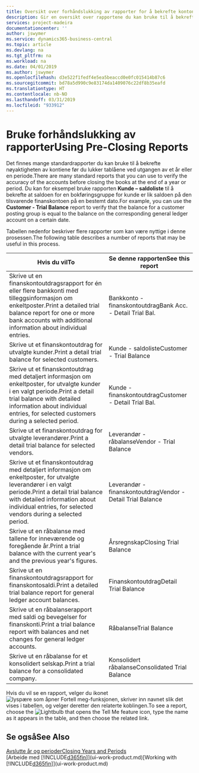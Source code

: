 ```yaml
---
title: Oversikt over forhåndslukking av rapporter for å bekrefte kontonøyaktighet | Microsoft-dokumentasjon
description: Gir en oversikt over rapportene du kan bruke til å bekrefte nøyaktigheten av kontiene før du lukker tablåene ved utgangen av et år eller en periode.
services: project-madeira
documentationcenter: ''
author: jswymer
ms.service: dynamics365-business-central
ms.topic: article
ms.devlang: na
ms.tgt_pltfrm: na
ms.workload: na
ms.date: 04/01/2019
ms.author: jswymer
ms.openlocfilehash: d3e522f1fedf4e5ea5beaccd0e0fc015414b87c6
ms.sourcegitcommit: bd78a5d990c9e83174da1409076c22df8b35eafd
ms.translationtype: HT
ms.contentlocale: nb-NO
ms.lasthandoff: 03/31/2019
ms.locfileid: "933912"
---
```

# <a name="using-pre-closing-reports"></a><span data-ttu-id="5ab61-103">Bruke forhåndslukking av rapporter</span><span class="sxs-lookup"><span data-stu-id="5ab61-103">Using Pre-Closing Reports</span></span>
<span data-ttu-id="5ab61-104">Det finnes mange standardrapporter du kan bruke til å bekrefte nøyaktigheten av kontiene før du lukker tablåene ved utgangen av et år eller en periode.</span><span class="sxs-lookup"><span data-stu-id="5ab61-104">There are many standard reports that you can use to verify the accuracy of the accounts before closing the books at the end of a year or period.</span></span> <span data-ttu-id="5ab61-105">Du kan for eksempel bruke rapporten **Kunde – saldoliste** til å bekrefte at saldoen for en bokføringsgruppe for kunde er lik saldoen på den tilsvarende finanskontoen på en bestemt dato.</span><span class="sxs-lookup"><span data-stu-id="5ab61-105">For example, you can use the **Customer - Trial Balance** report to verify that the balance for a customer posting group is equal to the balance on the corresponding general ledger account on a certain date.</span></span>

<span data-ttu-id="5ab61-106">Tabellen nedenfor beskriver flere rapporter som kan være nyttige i denne prosessen.</span><span class="sxs-lookup"><span data-stu-id="5ab61-106">The following table describes a number of reports that may be useful in this process.</span></span>

| <span data-ttu-id="5ab61-107">Hvis du vil</span><span class="sxs-lookup"><span data-stu-id="5ab61-107">To</span></span> | <span data-ttu-id="5ab61-108">Se denne rapporten</span><span class="sxs-lookup"><span data-stu-id="5ab61-108">See this report</span></span> |
| --- | --- |
| <span data-ttu-id="5ab61-109">Skrive ut en finanskontoutdragsrapport for én eller flere bankkonti med tilleggsinformasjon om enkeltposter.</span><span class="sxs-lookup"><span data-stu-id="5ab61-109">Print a detailed trial balance report for one or more bank accounts with additional information about individual entries.</span></span> |<span data-ttu-id="5ab61-110">Bankkonto - finanskontoutdrag</span><span class="sxs-lookup"><span data-stu-id="5ab61-110">Bank Acc. - Detail Trial Bal.</span></span> |
| <span data-ttu-id="5ab61-111">Skrive ut et finanskontoutdrag for utvalgte kunder.</span><span class="sxs-lookup"><span data-stu-id="5ab61-111">Print a detail trial balance for selected customers.</span></span> |<span data-ttu-id="5ab61-112">Kunde - saldoliste</span><span class="sxs-lookup"><span data-stu-id="5ab61-112">Customer - Trial Balance</span></span> |
| <span data-ttu-id="5ab61-113">Skrive ut et finanskontoutdrag med detaljert informasjon om enkeltposter, for utvalgte kunder i en valgt periode.</span><span class="sxs-lookup"><span data-stu-id="5ab61-113">Print a detail trial balance with detailed information about individual entries, for selected customers during a selected period.</span></span> |<span data-ttu-id="5ab61-114">Kunde - finanskontoutdrag</span><span class="sxs-lookup"><span data-stu-id="5ab61-114">Customer - Detail Trial Bal.</span></span> |
| <span data-ttu-id="5ab61-115">Skrive ut et finanskontoutdrag for utvalgte leverandører.</span><span class="sxs-lookup"><span data-stu-id="5ab61-115">Print a detail trial balance for selected vendors.</span></span> |<span data-ttu-id="5ab61-116">Leverandør - råbalanse</span><span class="sxs-lookup"><span data-stu-id="5ab61-116">Vendor - Trial Balance</span></span> |
| <span data-ttu-id="5ab61-117">Skrive ut et finanskontoutdrag med detaljert informasjon om enkeltposter, for utvalgte leverandører i en valgt periode.</span><span class="sxs-lookup"><span data-stu-id="5ab61-117">Print a detail trial balance with detailed information about individual entries, for selected vendors during a selected period.</span></span> |<span data-ttu-id="5ab61-118">Leverandør - finanskontoutdrag</span><span class="sxs-lookup"><span data-stu-id="5ab61-118">Vendor - Detail Trial Balance</span></span> |
| <span data-ttu-id="5ab61-119">Skrive ut en råbalanse med tallene for inneværende og foregående år.</span><span class="sxs-lookup"><span data-stu-id="5ab61-119">Print a trial balance with the current year's and the previous year's figures.</span></span> |<span data-ttu-id="5ab61-120">Årsregnskap</span><span class="sxs-lookup"><span data-stu-id="5ab61-120">Closing Trial Balance</span></span> |
| <span data-ttu-id="5ab61-121">Skrive ut en finanskontoutdragsrapport for finanskontosaldi.</span><span class="sxs-lookup"><span data-stu-id="5ab61-121">Print a detailed trial balance report for general ledger account balances.</span></span> |<span data-ttu-id="5ab61-122">Finanskontoutdrag</span><span class="sxs-lookup"><span data-stu-id="5ab61-122">Detail Trial Balance</span></span> |
| <span data-ttu-id="5ab61-123">Skrive ut en råbalanserapport med saldi og bevegelser for finanskonti.</span><span class="sxs-lookup"><span data-stu-id="5ab61-123">Print a trial balance report with balances and net changes for general ledger accounts.</span></span> |<span data-ttu-id="5ab61-124">Råbalanse</span><span class="sxs-lookup"><span data-stu-id="5ab61-124">Trial Balance</span></span> |
| <span data-ttu-id="5ab61-125">Skrive ut en råbalanse for et konsolidert selskap.</span><span class="sxs-lookup"><span data-stu-id="5ab61-125">Print a trial balance for a consolidated company.</span></span> |<span data-ttu-id="5ab61-126">Konsolidert råbalanse</span><span class="sxs-lookup"><span data-stu-id="5ab61-126">Consolidated Trial Balance</span></span> |

<span data-ttu-id="5ab61-127">Hvis du vil se en rapport, velger du ikonet ![lyspære som åpner Fortell meg-funksjonen](media/ui-search/search_small.png "Fortell hva du vil gjøre"), skriver inn navnet slik det vises i tabellen, og velger deretter den relaterte koblingen.</span><span class="sxs-lookup"><span data-stu-id="5ab61-127">To see a report, choose the ![Lightbulb that opens the Tell Me feature](media/ui-search/search_small.png "Tell me what you want to do") icon, type the name as it appears in the table, and then choose the related link.</span></span>

## <a name="see-also"></a><span data-ttu-id="5ab61-128">Se også</span><span class="sxs-lookup"><span data-stu-id="5ab61-128">See Also</span></span>
[<span data-ttu-id="5ab61-129">Avslutte år og perioder</span><span class="sxs-lookup"><span data-stu-id="5ab61-129">Closing Years and Periods</span></span>](year-close-years-periods.md)  
<span data-ttu-id="5ab61-130">[Arbeide med [!INCLUDE[d365fin](includes/d365fin_md.md)]](ui-work-product.md)</span><span class="sxs-lookup"><span data-stu-id="5ab61-130">[Working with [!INCLUDE[d365fin](includes/d365fin_md.md)]](ui-work-product.md)</span></span>

